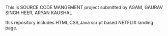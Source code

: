 This is SOURCE CODE MANGEMENT project submitted by AGAM, GAURAV SINGH HEER, ARYAN KAUSHAL

this repository includes HTML,CSS,Java script based NETFLIX landing page.
